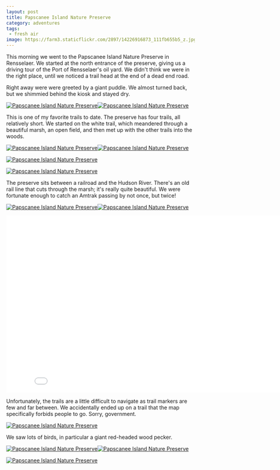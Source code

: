 ```yaml
---
layout: post
title: Papscanee Island Nature Preserve
category: adventures
tags:
 - fresh air
image: https://farm3.staticflickr.com/2897/14226916873_111fb655b5_z.jpg
---
```


This morning we went to the Papscanee Island Nature Preserve in Rensselaer. We started at the north entrance of the preserve, giving us a driving tour of the Port of Rensselaer's oil yard. We didn't think we were in the right place, until we noticed a trail head at the end of a dead end road.

Right away were were greeted by a giant puddle. We almost turned back, but we shimmied behind the kiosk and stayed dry.

<a href="https://www.flickr.com/photos/katydecorah/14020185568" title="Papscanee Island Nature Preserve by Katy DeCorah, on Flickr"><img src="https://farm3.staticflickr.com/2911/14020185568_e39f1916f2_c.jpg" class="img-wide" alt="Papscanee Island Nature Preserve"></a><a href="https://www.flickr.com/photos/katydecorah/14183645896" title="Papscanee Island Nature Preserve by Katy DeCorah, on Flickr"><img src="https://farm3.staticflickr.com/2905/14183645896_6429a63d9f_c.jpg" class="img-tall" alt="Papscanee Island Nature Preserve"></a>

This is one of my favorite trails to date. The preserve has four trails, all relatively short. We started on the white trail, which meandered through a beautiful marsh, an open field, and then met up with the other trails into the woods.

<a href="https://www.flickr.com/photos/katydecorah/14206785745" title="Papscanee Island Nature Preserve by Katy DeCorah, on Flickr"><img src="https://farm6.staticflickr.com/5522/14206785745_a27b53f807_c.jpg" class="img-half" alt="Papscanee Island Nature Preserve"></a><a href="https://www.flickr.com/photos/katydecorah/14226916873" title="Papscanee Island Nature Preserve by Katy DeCorah, on Flickr"><img src="https://farm3.staticflickr.com/2897/14226916873_111fb655b5_c.jpg" class="img-half" alt="Papscanee Island Nature Preserve"></a>

<a href="https://www.flickr.com/photos/katydecorah/14206767285" title="Papscanee Island Nature Preserve by Katy DeCorah, on Flickr"><img src="https://farm3.staticflickr.com/2907/14206767285_dd13aa02e0_c.jpg" alt="Papscanee Island Nature Preserve"></a>

<a href="https://www.flickr.com/photos/katydecorah/14183626136" title="Papscanee Island Nature Preserve by Katy DeCorah, on Flickr"><img src="https://farm6.staticflickr.com/5515/14183626136_779273e8ad_h.jpg" class="pop-out" alt="Papscanee Island Nature Preserve"></a>

The preserve sits between a railroad and the Hudson River. There's an old rail line that cuts through the marsh; it's really quite beautiful. We were fortunate enough to catch an Amtrak passing by not once, but twice!

<a href="https://www.flickr.com/photos/katydecorah/14206668054" title="Papscanee Island Nature Preserve by Katy DeCorah, on Flickr"><img src="https://farm3.staticflickr.com/2907/14206668054_314f8802da_c.jpg" class="img-wide" alt="Papscanee Island Nature Preserve"></a><a href="https://www.flickr.com/photos/katydecorah/14020127058" title="Papscanee Island Nature Preserve by Katy DeCorah, on Flickr"><img src="https://farm6.staticflickr.com/5549/14020127058_bc752ea65e_c.jpg" class="img-tall" alt="Papscanee Island Nature Preserve"></a>

<iframe src="//player.vimeo.com/video/95605159?title=0&amp;byline=0&amp;portrait=0" width="840" height="472" frameborder="0" webkitallowfullscreen mozallowfullscreen allowfullscreen></iframe>

Unfortunately, the trails are a little difficult to navigate as trail markers are few and far between. We accidentally ended up on a trail that the map specifically forbids people to go. Sorry, government.

<a href="https://www.flickr.com/photos/katydecorah/14226946423" title="Papscanee Island Nature Preserve by Katy DeCorah, on Flickr"><img src="https://farm6.staticflickr.com/5275/14226946423_9a3297d2ed_c.jpg" alt="Papscanee Island Nature Preserve"></a>

We saw lots of birds, in particular a giant red-headed wood pecker.

<a href="https://www.flickr.com/photos/katydecorah/14020182198" title="Papscanee Island Nature Preserve by Katy DeCorah, on Flickr"><img src="https://farm6.staticflickr.com/5596/14020182198_9847b56241_c.jpg" class="img-wide" alt="Papscanee Island Nature Preserve"></a><a href="https://www.flickr.com/photos/katydecorah/14020212440" title="Papscanee Island Nature Preserve by Katy DeCorah, on Flickr"><img src="https://farm6.staticflickr.com/5595/14020212440_21a6e2403f_c.jpg" class="img-tall" alt="Papscanee Island Nature Preserve"></a>

<a href="https://www.flickr.com/photos/katydecorah/14226996413" title="Papscanee Island Nature Preserve by Katy DeCorah, on Flickr"><img src="https://farm6.staticflickr.com/5519/14226996413_ba8f8c7a21_c.jpg" alt="Papscanee Island Nature Preserve"></a>
